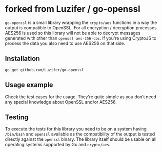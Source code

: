 # forked from Luzifer / go-openssl

`go-openssl` is a small library wrapping the `crypto/aes` functions in a way the output is compatible to OpenSSL. For all encryption / decryption processes AES256 is used so this library will not be able to decrypt messages generated with other than `openssl aes-256-cbc`. If you're using CryptoJS to process the data you also need to use AES256 on that side.

## Installation

```
go get github.com/Luzifer/go-openssl
```

## Usage example

Check the test cases for the usage. They're quite simple as you don't need any special knowledge about OpenSSL and/or AES256.

## Testing

To execute the tests for this library you need to be on a system having `/bin/bash` and `openssl` available as the compatibility of the output is tested directly against the `openssl` binary. The library itself should be usable on all operating systems supported by Go and `crypto/aes`.
